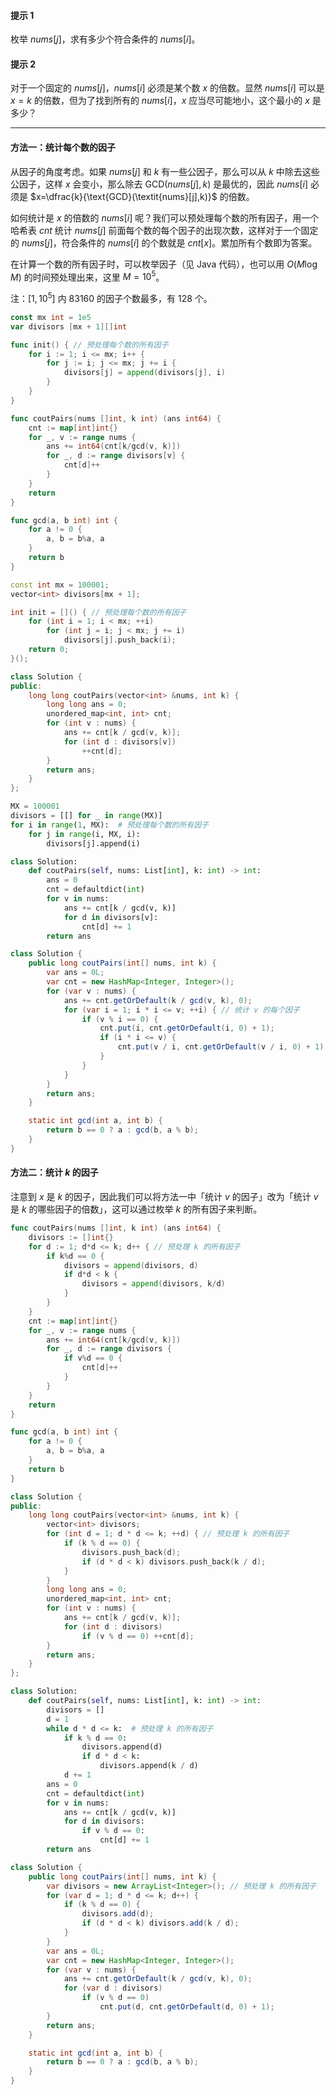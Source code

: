 #### 提示 1

枚举 $\textit{nums}[j]$，求有多少个符合条件的 $\textit{nums}[i]$。

#### 提示 2

对于一个固定的 $\textit{nums}[j]$，$\textit{nums}[i]$ 必须是某个数 $x$ 的倍数。显然 $\textit{nums}[i]$ 可以是 $x=k$ 的倍数，但为了找到所有的 $\textit{nums}[i]$，$x$ 应当尽可能地小，这个最小的 $x$ 是多少？

---

#### 方法一：统计每个数的因子

从因子的角度考虑。如果 $\textit{nums}[j]$ 和 $k$ 有一些公因子，那么可以从 $k$ 中除去这些公因子，这样 $x$ 会变小，那么除去 $\text{GCD}(\textit{nums}[j],k)$ 是最优的，因此 $\textit{nums}[i]$ 必须是 $x=\dfrac{k}{\text{GCD}(\textit{nums}[j],k)}$ 的倍数。

如何统计是 $x$ 的倍数的 $\textit{nums}[i]$ 呢？我们可以预处理每个数的所有因子，用一个哈希表 $\textit{cnt}$ 统计 $\textit{nums}[j]$ 前面每个数的每个因子的出现次数，这样对于一个固定的 $\textit{nums}[j]$，符合条件的 $\textit{nums}[i]$ 的个数就是 $\textit{cnt}[x]$。累加所有个数即为答案。

在计算一个数的所有因子时，可以枚举因子（见 Java 代码），也可以用 $O(M\log M)$ 的时间预处理出来，这里 $M=10^5$。

注：$[1,10^5]$ 内 $83160$ 的因子个数最多，有 $128$ 个。

```go [sol1-Go]
const mx int = 1e5
var divisors [mx + 1][]int

func init() { // 预处理每个数的所有因子
	for i := 1; i <= mx; i++ {
		for j := i; j <= mx; j += i {
			divisors[j] = append(divisors[j], i)
		}
	}
}

func coutPairs(nums []int, k int) (ans int64) {
	cnt := map[int]int{}
	for _, v := range nums {
		ans += int64(cnt[k/gcd(v, k)])
		for _, d := range divisors[v] {
			cnt[d]++
		}
	}
	return
}

func gcd(a, b int) int {
	for a != 0 {
		a, b = b%a, a
	}
	return b
}
```

```C++ [sol1-C++]
const int mx = 100001;
vector<int> divisors[mx + 1];

int init = []() { // 预处理每个数的所有因子
    for (int i = 1; i < mx; ++i)
        for (int j = i; j < mx; j += i)
            divisors[j].push_back(i);
    return 0;
}();

class Solution {
public:
    long long coutPairs(vector<int> &nums, int k) {
        long long ans = 0;
        unordered_map<int, int> cnt;
        for (int v : nums) {
            ans += cnt[k / gcd(v, k)];
            for (int d : divisors[v])
                ++cnt[d];
        }
        return ans;
    }
};
```

```Python [sol1-Python3]
MX = 100001
divisors = [[] for _ in range(MX)]
for i in range(1, MX):  # 预处理每个数的所有因子
    for j in range(i, MX, i):
        divisors[j].append(i)

class Solution:
    def coutPairs(self, nums: List[int], k: int) -> int:
        ans = 0
        cnt = defaultdict(int)
        for v in nums:
            ans += cnt[k / gcd(v, k)]
            for d in divisors[v]:
                cnt[d] += 1
        return ans
```

```java [sol1-Java]
class Solution {
    public long coutPairs(int[] nums, int k) {
        var ans = 0L;
        var cnt = new HashMap<Integer, Integer>();
        for (var v : nums) {
            ans += cnt.getOrDefault(k / gcd(v, k), 0);
            for (var i = 1; i * i <= v; ++i) { // 统计 v 的每个因子
                if (v % i == 0) {
                    cnt.put(i, cnt.getOrDefault(i, 0) + 1);
                    if (i * i <= v) {
                        cnt.put(v / i, cnt.getOrDefault(v / i, 0) + 1);
                    }
                }
            }
        }
        return ans;
    }

    static int gcd(int a, int b) {
        return b == 0 ? a : gcd(b, a % b);
    }
}
```

#### 方法二：统计 $k$ 的因子

注意到 $x$ 是 $k$ 的因子，因此我们可以将方法一中「统计 $v$ 的因子」改为「统计 $v$ 是 $k$ 的哪些因子的倍数」，这可以通过枚举 $k$ 的所有因子来判断。

```go [sol2-Go]
func coutPairs(nums []int, k int) (ans int64) {
	divisors := []int{} 
	for d := 1; d*d <= k; d++ { // 预处理 k 的所有因子
		if k%d == 0 {
			divisors = append(divisors, d)
			if d*d < k {
				divisors = append(divisors, k/d)
			}
		}
	}
	cnt := map[int]int{}
	for _, v := range nums {
		ans += int64(cnt[k/gcd(v, k)])
		for _, d := range divisors {
			if v%d == 0 {
				cnt[d]++
			}
		}
	}
	return
}

func gcd(a, b int) int {
	for a != 0 {
		a, b = b%a, a
	}
	return b
}
```

```C++ [sol2-C++]
class Solution {
public:
    long long coutPairs(vector<int> &nums, int k) {
        vector<int> divisors; 
        for (int d = 1; d * d <= k; ++d) { // 预处理 k 的所有因子
            if (k % d == 0) {
                divisors.push_back(d);
                if (d * d < k) divisors.push_back(k / d);
            }
        }
        long long ans = 0;
        unordered_map<int, int> cnt;
        for (int v : nums) {
            ans += cnt[k / gcd(v, k)];
            for (int d : divisors)
                if (v % d == 0) ++cnt[d];
        }
        return ans;
    }
};
```

```Python [sol2-Python3]
class Solution:
    def coutPairs(self, nums: List[int], k: int) -> int:
        divisors = []  
        d = 1
        while d * d <= k:  # 预处理 k 的所有因子
            if k % d == 0:
                divisors.append(d)
                if d * d < k:
                    divisors.append(k / d)
            d += 1
        ans = 0
        cnt = defaultdict(int)
        for v in nums:
            ans += cnt[k / gcd(v, k)]
            for d in divisors:
                if v % d == 0:
                    cnt[d] += 1
        return ans
```

```java [sol2-Java]
class Solution {
    public long coutPairs(int[] nums, int k) {
        var divisors = new ArrayList<Integer>(); // 预处理 k 的所有因子
        for (var d = 1; d * d <= k; d++) {
            if (k % d == 0) {
                divisors.add(d);
                if (d * d < k) divisors.add(k / d);
            }
        }
        var ans = 0L;
        var cnt = new HashMap<Integer, Integer>();
        for (var v : nums) {
            ans += cnt.getOrDefault(k / gcd(v, k), 0);
            for (var d : divisors)
                if (v % d == 0)
                    cnt.put(d, cnt.getOrDefault(d, 0) + 1);
        }
        return ans;
    }

    static int gcd(int a, int b) {
        return b == 0 ? a : gcd(b, a % b);
    }
}
```
